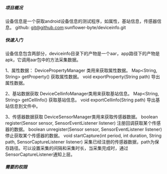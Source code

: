 ##### 项目概况
设备信息是一个获取android设备信息的测试程序，如属性，基站信息，传感器信息。
github: git@github.com:sunflower-byte/deviceinfo.git

##### 快速入门
设备信息包含两部分，deviceinfo目录下的产物是一个aar，app路径下的产物是apk，它调用aar包中的方法采集数据。

1、属性数据：
DevicePropertyManager 类用来获取属性数据。
 Map<String, String> getProperty() 获取属性数据。
 void exportProperty(String path) 导出属性数据。
 
2、基站数据获取
DeviceCellinfoManager类用来获取基站信息。
Map<String, String> getCellInfo() 获取基站信息。
void exportCellinfo(String path) 导出基站信息到文件中。

3、传感器数据获取
DeviceSensorManager类用来获取传感器数据。
boolean register(Sensor sensor, SensorEventListener listener) 注册回调获取某个传感器的数据。
boolean unregister(Sensor sensor, SensorEventListener listener) 停止获取某个传感器的数据。
void startCapture(int period, int duration, String path, SensorCaptureListener listener) 采集已经注册的传感器数据，path为保存路径。可以设置采集的间隔和采集时长，当采集完成时，通过SensorCaptureListener通知上层。

##### 需要的权限
<uses-permission android:name="android.permission.READ_EXTERNAL_STORAGE"/>
<uses-permission android:name="android.permission.WRITE_EXTERNAL_STORAGE"/>
<uses-permission android:name="android.permission.MANAGE_EXTERNAL_STORAGE"/>
<uses-permission android:name="android.permission.ACCESS_FINE_LOCATION"
    tools:ignore="CoarseFineLocation" />
